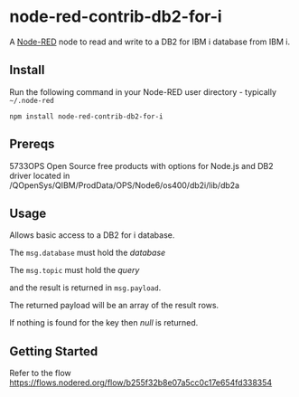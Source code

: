 # node-red-contrib-db2-for-i

A <a href="http://nodered.org" target="_new">Node-RED</a> node to read and write to a DB2 for IBM i database from IBM i.

Install
-------

Run the following command in your Node-RED user directory - typically `~/.node-red`

    npm install node-red-contrib-db2-for-i


Prereqs
-------
5733OPS Open Source free products with options for Node.js and DB2 driver located in /QOpenSys/QIBM/ProdData/OPS/Node6/os400/db2i/lib/db2a


Usage
-----

Allows basic access to a DB2 for i database.

The `msg.database` must hold the <i>database</i>

The `msg.topic` must hold the <i>query</i>

and the result is returned in `msg.payload`.

The returned payload will be an array of the result rows.

If nothing is found for the key then <i>null</i> is returned.


Getting Started
--------

Refer to the flow   https://flows.nodered.org/flow/b255f32b8e07a5cc0c17e654fd338354
    

